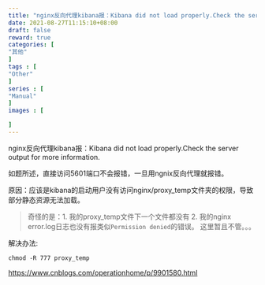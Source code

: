 ```yaml
---
title: "nginx反向代理kibana报：Kibana did not load properly.Check the server output for more information."
date: 2021-08-27T11:15:10+08:00
draft: false
reward: true
categories: [
"其他"
]
tags : [
"Other"
]
series : [
"Manual"
]
images : [

]
---
```


nginx反向代理kibana报：Kibana did not load properly.Check the server output for more information.

如题所述，直接访问5601端口不会报错，一旦用ngnix反向代理就报错。

原因：应该是kibana的启动用户没有访问nginx/proxy_temp文件夹的权限，导致部分静态资源无法加载。

> 奇怪的是：1. 我的proxy_temp文件下一个文件都没有 2. 我的nginx error.log日志也没有报类似`Permission denied`的错误。
> 这里暂且不管。。。

解决办法:

```
chmod -R 777 proxy_temp
```

https://www.cnblogs.com/operationhome/p/9901580.html
